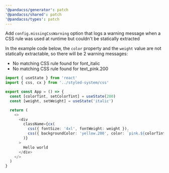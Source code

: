 ```yaml
---
'@pandacss/generator': patch
'@pandacss/shared': patch
'@pandacss/types': patch
---
```


Add `config.missingCssWarning` option that logs a warning message when a CSS rule was used at runtime but couldn't be
statically extracted

In the example code below, the `color` property and the `weight` value are not statically extractable, so there will be
2 warning messages:

- No matching CSS rule found for font_italic
- No matching CSS rule found for text_pink.200

```ts
import { useState } from 'react'
import { css, cx } from '../styled-system/css'

export const App = () => {
  const [colorTint, setColorTint] = useState(200)
  const [weight, setWeight] = useState('italic')

  return (
    <>
      <div
        className={cx(
          css({ fontSize: '4xl', fontWeight: weight }),
          css({ backgroundColor: 'yellow.200', color: `pink.${colorTint}` }),
        )}
      >
        Hello world
      </div>
    </>
  )
}
```
